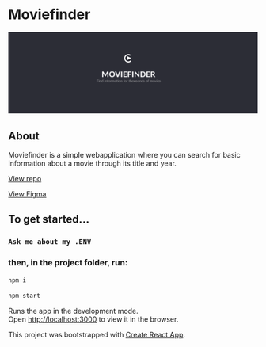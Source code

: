 # Moviefinder

![Landingpage](/src/assets/homescreen.PNG)

## About
Moviefinder is a simple webapplication where you can search for basic information about a movie through its title and year.

[View repo](https://github.com/nybbe123/moviefinder)

[View Figma](https://www.figma.com/file/cDNiRclqUxpK0CTZXMO5N2/Untitled?node-id=0%3A1&t=FWIHbcnYNasvpU6F-1)

## To get started...
### `Ask me about my .ENV`

### then, in the project folder, run:

```bash
npm i
```

```bash
npm start
```

Runs the app in the development mode.\
Open [http://localhost:3000](http://localhost:3000) to view it in the browser.

This project was bootstrapped with [Create React App](https://github.com/facebook/create-react-app).
